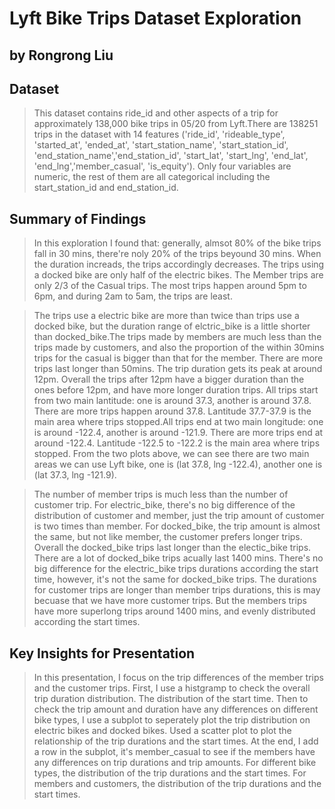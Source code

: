 # Lyft Bike Trips Dataset Exploration
## by Rongrong Liu


## Dataset

> This dataset contains ride_id and other aspects of a trip for approximately 138,000 bike trips in 05/20 from Lyft.There are 138251 trips in the dataset with 14 features ('ride_id', 'rideable_type', 'started_at', 'ended_at', 'start_station_name', 'start_station_id', 'end_station_name','end_station_id', 'start_lat', 'start_lng', 'end_lat', 'end_lng','member_casual', 'is_equity'). Only four variables are numeric, the rest of them are all categorical including the start_station_id and end_station_id.

## Summary of Findings

> In this exploration I found that: generally, almsot 80% of the bike trips fall in 30 mins, there're noly 20% of the trips beyound 30 mins. When the duration increads, the trips accordingly decreases. The trips using a docked bike are only half of the electric bikes. The Member trips are only 2/3 of the Casual trips. The most trips happen around 5pm to 6pm, and during 2am to 5am, the trips are least. 

> The trips use a electric bike are more than twice than trips use a docked bike, but the duration range of elctric_bike is a little shorter than docked_bike.The trips made by members are much less than the trips made by customers, and also the proportion of the within 30mins trips for the casual is bigger than that for the member. There are more trips last longer than 50mins. The trip duration gets its peak at around 12pm. Overall the trips after 12pm have a bigger duration than the ones before 12pm, and have more longer duration trips. All trips start from two main lantitude: one is around 37.3, another is around 37.8. There are more trips happen around 37.8. Lantitude 37.7-37.9 is the main area where trips stopped.All trips end at two main longitude: one is around -122.4, another is around -121.9. There are more trips end at around -122.4. Lantitude -122.5 to -122.2 is the main area where trips stopped.
From the two plots above, we can see there are two main areas we can use Lyft bike, one is (lat 37.8, lng -122.4), another one is (lat 37.3, lng -121.9).

> The number of member trips is much less than the number of customer trip. For electric_bike, there's no big difference of the distribution of customer and member, just the trip amount of customer is two times than member. For docked_bike, the trip amount is almost the same, but not like member, the customer prefers longer trips. Overall the docked_bike trips last longer than the electic_bike trips. There are a lot of docked_bike trips acually last 1400 mins. There's no big difference for the electric_bike trips durations according the start time, however, it's not the same for docked_bike trips. The durations for customer trips are longer than member trips durations, this is may becuase that we have more customer trips. But the members trips have more superlong trips around 1400 mins, and evenly distributed according the start times.

## Key Insights for Presentation

> In this presentation, I focus on the trip differences of the member trips and the customer trips. First, I use a histgramp to check the overall trip duration distribution. The distribution of the start time. Then to check the trip amount and duration have any differences on different bike types, I use a subplot to seperately plot the trip distribution on electric bikes and docked bikes. Used a scatter plot to plot the relationship of the trip durations and the start times. At the end, I add a row in the subplot, it's member_casual to see if the members have any differences on trip durations and trip amounts. For different bike types, the distribution of the trip durations and the start times. For members and customers, the distribution of the trip durations and the start times.